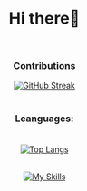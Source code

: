 <div id="header" align="center">

# Hi there👋<br><br>

### Contributions<br>
[![GitHub Streak](http://github-readme-streak-stats.herokuapp.com?user=SalaniLeo&theme=tokyonight_duo&hide_border=true&border_radius=15)](https://git.io/streak-stats)

  #
  
### Leanguages:<br><br>
  
[![Top Langs](https://github-readme-stats.vercel.app/api/top-langs/?username=SalaniLeo&layout=compact&theme=transparent&hide_border=true&border_radius=15)](https://github.com/anuraghazra/github-readme-stats)<br><br>

[![My Skills](https://skillicons.dev/icons?i=python,html,css,javascript,c,java,bash)](https://skillicons.dev)
  
</div>
